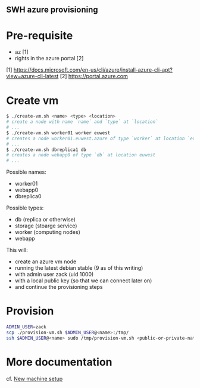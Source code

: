 SWH azure provisioning
-------------------------

# Pre-requisite

- az [1]
- rights in the azure portal [2]

[1] https://docs.microsoft.com/en-us/cli/azure/install-azure-cli-apt?view=azure-cli-latest
[2] https://portal.azure.com

# Create vm

``` sh
$ ./create-vm.sh <name> <type> <location>
# create a node with name `name` and `type` at `location`
# ...
$ ./create-vm.sh worker01 worker euwest
# creates a node worker01.euwest.azure of type `worker` at location `euwest` (default)
# ...
$ ./create-vm.sh dbreplica1 db
# creates a node webapp0 of type `db` at location euwest
# ...
```

Possible names:
- worker01
- webapp0
- dbreplica0


Possible types:
- db (replica or otherwise)
- storage (stoarge service)
- worker (computing nodes)
- webapp


This will:
- create an azure vm node
- running the latest debian stable (9 as of this writing)
- with admin user zack (uid 1000)
- with a local public key (so that we can connect later on)
- and continue the provisioning steps

# Provision

``` sh
ADMIN_USER=zack
scp ./provision-vm.sh $ADMIN_USER@<name>:/tmp/
ssh $ADMIN_USER@<name> sudo /tmp/provision-vm.sh <public-or-private-nature>
```

# More documentation

cf. [New machine setup](https://wiki.softwareheritage.org/index.php?title=New_machine_setup)
